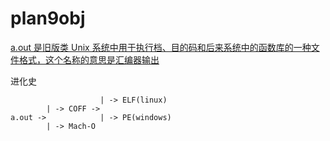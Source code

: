 # plan9obj

[a.out 是旧版类 Unix 系统中用于执行档、目的码和后来系统中的函数库的一种文件格式，这个名称的意思是汇编器输出](https://zh.wikipedia.org/wiki/A.out)

进化史

                        | -> ELF(linux)
            | -> COFF ->
    a.out ->            | -> PE(windows)
            | -> Mach-O
